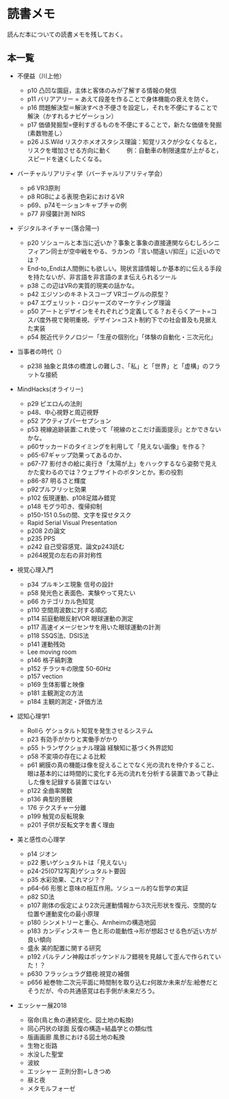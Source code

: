# 読書メモ
読んだ本についての読書メモを残しておく。

## 本一覧
* 不便益（川上他）
  * p10 凸凹な園庭，主体と客体のみが了解する情報の発信
  * p11 バリアアリー = あえて段差を作ることで身体機能の衰えを防ぐ。 
  * p16 問題解決型＝解決すべき不便さを設定し，それを不便にすることで解決（かすれるナビゲーション）
  * p17 価値発掘型=便利すぎるものを不便にすることで，新たな価値を発掘(素数物差し）
  * p26 J.S.Wild リスクホメオスタシス理論：知覚リスクが少なくなると，リスクを増加させる方向に動く
　　
  例：自動車の制限速度が上がると，スピードを速くしたくなる。

* バーチャルリアリティ学（バーチャルリアリティ学会）
  * p6 VR3原則
  * p8 RGBによる表現:色彩におけるVR
  * p69、p74モーションキャプチャの例
  * p77 非侵襲計測 NIRS
* デジタルネイチャー(落合陽一)
  * p20 ソシュールと本当に近いか？事象と事象の直接連関ならむしろシニフィアン同士が空中戦をやる、ラカンの「言い間違い/抑圧」に近いのでは？
  * End-to_Endは人間側にも欲しい。現状言語情報しか基本的に伝える手段を持たないが、非言語を非言語のまま伝えられるツール
  * p38 この辺はVRの実質的現実の話かな。
  * p42 エジソンのキネトスコープ VRゴーグルの原型？
  * p47 エヴェリット・ロジャーズのマーケティング理論
  * p50 アートとデザインをそれぞれどう定義してる？おそらくアート=コスパ度外視で発明重視、デザイン=コスト制約下での社会普及も見据えた実装
  * p54 脱近代テクノロジー「生産の個別化」「体験の自動化・三次元化」

* 当事者の時代（）
  * p238 抽象と具体の橋渡しの難しさ、「私」と「世界」と「虚構」のフラットな接続

* MindHacks(オライリー)
  * p29 ピエロんの法則
  * p48、中心視野と周辺視野
  * p52 アクティブパーセプション
  * p53 視線追跡装置:これ使って「視線のとこだけ画面提示」とかできないかな。
  * p60サッカードのタイミングを利用して「見えない画像」を作る？
  * p65-67ギャップ効果ってあるのか、
  * p67-77 影付きの絵に奥行き「太陽が上」をハックするなら姿勢で見えかた変わるのでは？ウェブサイトのボタンとか。影の役割
  * p86-87 明るさと輝度
  * p92プルフリッヒ効果
  * p102 仮現運動、p108足踏み錯覚
  * p148 モグラ叩き、復帰抑制
  * p150-151 0.5sの間、文字を探せタスク
  * Rapid Serial Visual Presentation
  * p208 2の論文
  * p235 PPS
  * p242 自己受容感覚、論文p243読む
  * p264視覚の左右の非対称性

* 視覚心理入門
  * p34 プルキンエ現象 信号の設計
  * p58 発光色と表面色、実験やって見たい
  * p66 カテゴリカル色知覚
  * p110 空間周波数に対する順応
  * p114 前庭動眼反射VOR 眼球運動の測定
  * p117 高速イメージセンサを用いた眼球運動の計測
  * p118 SSQS法、DSIS法
  * p141 運動残効
  * Lee moving room
  * p146 格子縞刺激
  * p152 チラツキの限度 50-60Hz
  * p157 vection
  * p169 生体影響と映像
  * p181 主観測定の方法
  * p184 主観的測定・評価方法

* 認知心理学1
  * Rollら ゲシュタルト知覚を発生させるシステム
  * p23 有効手がかりと実働手がかり
  * p55 トランザクショナル理論 経験知に基づく外界認知
  * p58 不変項の存在による比較
  * p61 網膜の真の機能は像を捉えることでなく光の流れを仲介すること、眼は基本的には時間的に変化する光の流れを分析する装置であって静止した像を記録する装置ではない
  * p122 全曲率関数
  * p136 典型的景観
  * 176 テクスチャー分離
  * p199 触覚の反転現象
  * p201 子供が反転文字を書く理由

* 美と感性の心理学
  * p14 ジオン
  * p22 悪いゲシュタルトは「見えない」
  * p24-25(0712写真)ゲシュタルト要因
  * p35 水彩効果、これマジ？？
  * p64-66 形態と意味の相互作用。ソシュール的な哲学の実証
  * p82 SD法
  * p107 剛体の仮定により2次元運動情報から3次元形状を復元、空間的な位置や運動変化の最小原理
  * p180 シンメトリーと重心、Arnheimの構造地図
  * p183 カンディンスキー 色と形の能動性->形が想起させる色が近い方が良い傾向
  * 盛永 美的配置に関する研究
  * p192 パルテノン神殿はポッケンドルフ錯視を見越して歪んで作られていた！？
  * p630 フラッシュラグ錯視:視覚の補償
  * p656 絵巻物:二次元平面に時間制を取り込むz何故か未来が左:絵巻だとそうだが、今の共通感覚は右手側が未来だろう。

* エッシャー展2018
  * 宿命(鳥と魚の連続変化、図土地の転換)
  * 同心円状の球面 反復の構造=結晶学との類似性
  * 版画画廊 風景における図土地の転換
  * 生物と街路
  * 水没した聖堂
  * 波紋
  * エッシャー 正則分割=しきつめ
  * 昼と夜
  * メタモルフォーゼ
